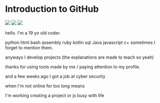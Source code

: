 # Introduction to GitHub

<!-- ![](https://github.com/ediop3SquadALT/Introduction/actions/workflows/0-start-exercise.yml/badge.svg) -->
![](https://github.com/ediop3SquadALT/Introduction/actions/workflows/1-create-a-branch.yml/badge.svg)
![](https://github.com/ediop3SquadALT/Introduction/actions/workflows/2-commit-a-file.yml/badge.svg)
![](https://github.com/ediop3SquadALT/Introduction/actions/workflows/3-open-a-pull-request.yml/badge.svg)

hello. I'm a 19 yo old coder.

python
html
bash
assembly
ruby
kotlin
sql
Java
javascript
c+
sometimes I forget to mention them.

anyways I develop projects (the explanations are made to teach so yeah)

thanks for using tools made by me / paying attention to my profile.

and a few weeks ago I got a job at cyber security

when I'm not online for too long means

I'm working
creating a project
or js busy with life
